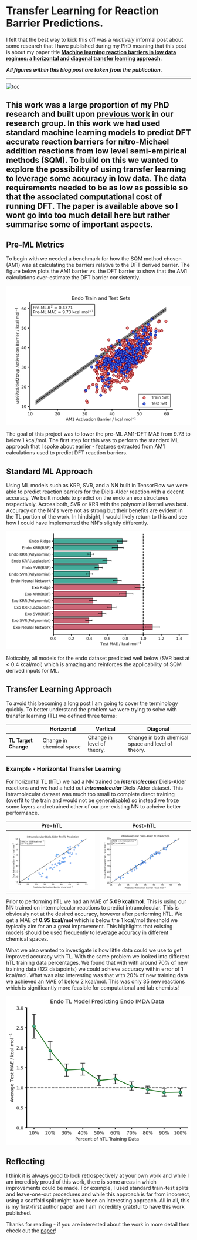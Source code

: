 # Transfer Learning for Reaction Barrier Predictions.

I felt that the best way to kick this off was a *relatively* informal post about some research that I have published during my PhD meaning that this post is about my paper title
**[Machine learning reaction barriers in low data regimes: a horizontal and diagonal transfer learning approach](https://doi.org/10.1039/D3DD00085K)**. 

***All figures within this blog post are taken from the publication.***

---

![toc](docs/assets/abstract_image.png)

This  work  was  a  large  proportion  of  my PhD research and built upon **[previous work](https://doi.org/10.1039/D2SC02925A)** in our research group. In this work we had used standard  machine learning models to predict DFT accurate reaction barriers for nitro-Michael addition reactions from low level semi-empirical methods (SQM). To build on this we wanted  to explore the possibility of using transfer learning to leverage some accuracy in low data. The data requirements needed to be as low as possible so that the associated computational cost of running DFT. The paper is available above so I wont go into too much detail here but rather summarise some of important aspects.
---

## Pre-ML Metrics

To begin with we needed a benchmark for how the SQM method chosen (AM1) was at calculating the barriers relative to the DFT derived barrier. The figure below plots the AM1 barrier vs. the DFT barrier to show that the AM1 calculations over-estimate the DFT barrier consistently.

![pre_ml](docs/assets/endo_am1_preml.png)

The goal of this project was to lower the pre-ML AM1-DFT MAE from 9.73 to below 1 kcal/mol. The first step for this was to perform the standard ML approach that I spoke about earlier - features extracted from AM1 calculations used to predict DFT reaction barriers.

## Standard ML Approach

Using ML models such as KRR, SVR, and a NN built in TensorFlow we were able to predict reaction barriers for the Diels-Alder reaction with a decent accuracy. We built models to predict on the endo an exo structures respectively. Across both, SVR or KRR with the polynomial kernel was best. Accuracy on the NN's were not as strong but their benefits are evident in the TL portion of the work. In hindsight, I would likely return to this and see how I could have implemented the NN's slightly differently. 

![ml_results](docs/assets/am1_ml_results.png)

Noticably, all models for the endo dataset predicted well below (SVR best at < 0.4 kcal/mol) which is amazing and reinforces the applicability of SQM derived inputs for ML.

## Transfer Learning Approach

To avoid this becoming a long post I am going to cover the terminology quickly. To better understand the problem we were trying to solve with transfer learning (TL) we defined three terms:

| | Horizontal | Vertical | Diagonal |
| --- | --- | --- | ---|
|**TL Target Change**| Change in chemical space | Change in level of theory. | Change in both chemical space and level of theory. |
|||||

### Example - Horizontal Transfer Learning
For horizontal TL (hTL) we had a NN trained on ***intermolecular*** Diels-Alder reactions and we had a held out ***intramolecular*** Diels-Alder dataset. This intramolecular dataset was much too small to complete direct training (overfit to the train and would not be generalisable) so instead we froze some layers and retrained other of our pre-existing NN to acheive better performance.

| Pre-hTL | Post-hTL |
| :---: | :---: | 
|![pre_tl](docs/assets/am1_endo_preml_imda_test.png "pretl") | ![post_tl](docs/assets/am1_endo_tl_imda_test.png "posttl")| 

Prior to performing hTL we had an MAE of **5.09 kcal/mol**. This is using our NN trained on intermolecular reactions to predict intramolecular. This is obviously not at the desired accuracy, however after performing hTL. We get a MAE of **0.95 kcal/mol** which is below the 1 kcal/mol threshold we typically aim for an a great improvement. This highlights that existing models should be used frequently to leverage accuracy in different chemical spaces.

What we also wanted to investigate is how little data could we use to get improved accuracy with TL. With the same problem we looked into different hTL training data percentages. We found that with with around 70% of new training data (122 datapoints) we could achieve accuracy within error of 1 kcal/mol. What was also interesting was that with 20% of new training data we achieved an MAE of below 2 kcal/mol. This was only 35 new reactions which is significantly more feasible for computational and lab chemists!

![per_tl](docs/assets/am1_endo_imda_tl_percents.png "tl_per")

## Reflecting

I think it is always good to look retrospectively at your own work and while I am incredibly proud of this work, there is some areas in which improvements could be made. For example, I used standard train-test splits and leave-one-out procedures and while this approach is far from incorrect, using a scaffold split might have been an interesting approach. 
All in all, this is my first-first author paper and I am incredibly grateful to have this work published. 

Thanks for reading - if you are interested about the work in more detail then check out the [paper](https://doi.org/10.1039/D3DD00085K)!